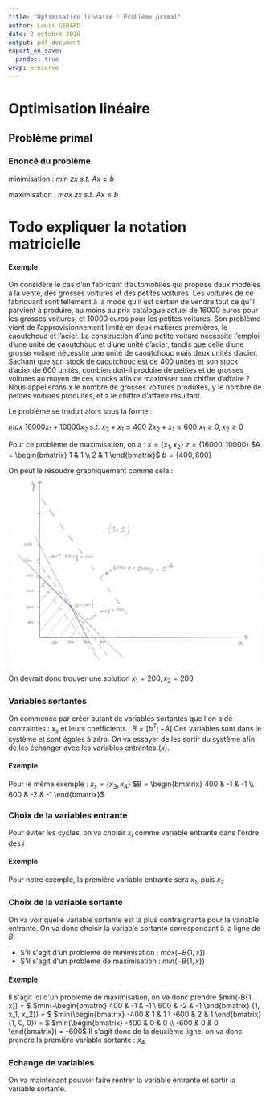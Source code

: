 ```yaml
---
title: "Optimisation linéaire : Problème primal"
author: Louis GERARD
date: 2 octobre 2018
output: pdf_document
export_on_save:
  pandoc: true
wrap: preserve
---
```


# Optimisation linéaire
## Problème primal
### Enoncé du problème
minimisation :
$min\ zx\ s.t.$
$Ax \ge b$

maximisation :
$max\ zx\ s.t.$
$Ax \le b$

# Todo expliquer la notation matricielle

#### Exemple
On considère le cas d’un fabricant d’automobiles qui propose deux modèles à la vente, des grosses voitures et des petites voitures. Les voitures de ce fabriquant sont tellement à la mode qu’il est certain de vendre tout ce qu’il parvient à produire, au moins au prix catalogue actuel de 16000 euros pour les grosses voitures, et 10000 euros pour les petites voitures. Son problème vient de l’approvisionnement limité en deux matières premières, le caoutchouc et l’acier. La construction d’une petite voiture nécessite l’emploi d’une unité de caoutchouc et d’une unité d’acier, tandis que celle d’une grosse voiture nécessite une unité de caoutchouc mais deux unités d’acier. Sachant que son stock de caoutchouc est de 400 unités et son stock d’acier de 600 unités, combien doit-il produire de petites et de grosses voitures au moyen de ces stocks afin de maximiser son chiffre d’affaire ? Nous appellerons x le nombre de grosses voitures produites, y le nombre de petites voitures produites, et z le chiffre d’affaire résultant.

Le problème se traduit alors sous la forme :

$max\ 16000x_1 + 10000x_2\ s.t.$
$x_2 + x_1 \le 400$
$2x_2  + x_1 \le 600$
$x_1 \ge 0, x_2 \ge 0$

Pour ce problème de maximisation, on a :
$x = \{x_1, x_2\}$
$z = \{16000, 10000\}$
$A = \begin{bmatrix}
   1 & 1 \\
   2 & 1
\end{bmatrix}$
$b = \{400, 600\}$

On peut le résoudre graphiquement comme cela :
![résolution graphique](graphique.jpg)

On devrait donc trouver une solution $x_1 = 200, x_2 = 200$

### Variables sortantes
On commence par créer autant de variables sortantes que l'on a de contraintes :
$x_s$
et leurs coefficients :
$B = [b^T; -A]$
Ces variables sont dans le système et sont égales à zéro. On va essayer de les sortir du système afin de les échanger avec les variables entrantes ($x$).

#### Exemple
Pour le même exemple :
$x_s = \{x_3, x_4\}$
$B = \begin{bmatrix}
  400 & -1 & -1 \\
  600 & -2 & -1
\end{bmatrix}$

### Choix de la variables entrante
Pour éviter les cycles, on va choisir $x_i$ comme variable entrante dans l'ordre des $i$

#### Exemple
Pour notre exemple, la première variable entrante sera $x_1$, puis $x_2$

### Choix de la variable sortante
On va voir quelle variable sortante est la plus contraignante pour la variable entrante.
On va donc choisir la variable sortante correspondant à la ligne de $B$:
- S'il s'agit d'un problème de minimisation :
  $max(-B\{1, x\})$
- S'il s'agit d'un problème de maximisation :
  $min(-B\{1, x\})$

#### Exemple
Il s'agit ici d'un problème de maximisation, on va donc prendre
$min(-B\{1, x\}) = $
$min(-\begin{bmatrix}
  400 & -1 & -1 \\
  600 & -2 & -1
\end{bmatrix} \{1, x_1, x_2\}) = $
$min(\begin{bmatrix}
  -400 & 1 & 1 \\
  -600 & 2 & 1
\end{bmatrix} \{1, 0, 0\}) = $
$min(\begin{bmatrix}
  -400 & 0 & 0 \\
  -600 & 0 & 0
\end{bmatrix}) = -600$
Il s'agit donc de la deuxième ligne, on va donc prendre la première variable sortante : $x_4$

### Echange de variables
On va maintenant pouvoir faire rentrer la variable entrante et sortir la variable sortante.
